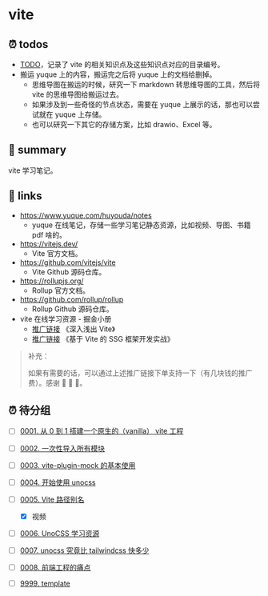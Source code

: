 # vite

## ⏰ todos

- [TODO](./TODO.md)，记录了 vite 的相关知识点及这些知识点对应的目录编号。
- 搬运 yuque 上的内容，搬运完之后将 yuque 上的文档给删掉。
  - 思维导图在搬运的时候，研究一下 markdown 转思维导图的工具，然后将 vite 的思维导图给搬运过去。
  - 如果涉及到一些奇怪的节点状态，需要在 yuque 上展示的话，那也可以尝试就在 yuque 上存储。
  - 也可以研究一下其它的存储方案，比如 drawio、Excel 等。

## 📝 summary

vite 学习笔记。

## 🔗 links

- https://www.yuque.com/huyouda/notes
  - yuque 在线笔记，存储一些学习笔记静态资源，比如视频、导图、书籍 pdf 啥的。
- https://vitejs.dev/
  - Vite 官方文档。
- https://github.com/vitejs/vite
  - Vite Github 源码仓库。
- https://rollupjs.org/
  - Rollup 官方文档。
- https://github.com/rollup/rollup
  - Rollup Github 源码仓库。
- vite 在线学习资源 - 掘金小册
  - [推广链接](https://s.juejin.cn/ds/i6Q9cdkK/) 《深入浅出 Vite》
  - [推广链接](https://s.juejin.cn/ds/i6QXD5dX/) 《基于 Vite 的 SSG 框架开发实战》

> 补充：
>
> 如果有需要的话，可以通过上述推广链接下单支持一下（有几块钱的推广费）。感谢 🙏 🙏 🙏。


## ⏰ 待分组

- [ ] [0001. 从 0 到 1 搭建一个原生的（vanilla） vite 工程](https://github.com/Tdahuyou/vite/tree/main/0001.%20%E4%BB%8E%200%20%E5%88%B0%201%20%E6%90%AD%E5%BB%BA%E4%B8%80%E4%B8%AA%E5%8E%9F%E7%94%9F%E7%9A%84%EF%BC%88vanilla%EF%BC%89%20vite%20%E5%B7%A5%E7%A8%8B/README.md) <!-- [locale](./0001.%20%E4%BB%8E%200%20%E5%88%B0%201%20%E6%90%AD%E5%BB%BA%E4%B8%80%E4%B8%AA%E5%8E%9F%E7%94%9F%E7%9A%84%EF%BC%88vanilla%EF%BC%89%20vite%20%E5%B7%A5%E7%A8%8B/README.md) -->  
  

- [ ] [0002. 一次性导入所有模块](https://github.com/Tdahuyou/vite/tree/main/0002.%20%E4%B8%80%E6%AC%A1%E6%80%A7%E5%AF%BC%E5%85%A5%E6%89%80%E6%9C%89%E6%A8%A1%E5%9D%97/README.md) <!-- [locale](./0002.%20%E4%B8%80%E6%AC%A1%E6%80%A7%E5%AF%BC%E5%85%A5%E6%89%80%E6%9C%89%E6%A8%A1%E5%9D%97/README.md) -->  
  

- [ ] [0003. vite-plugin-mock 的基本使用](https://github.com/Tdahuyou/vite/tree/main/0003.%20vite-plugin-mock%20%E7%9A%84%E5%9F%BA%E6%9C%AC%E4%BD%BF%E7%94%A8/README.md) <!-- [locale](./0003.%20vite-plugin-mock%20%E7%9A%84%E5%9F%BA%E6%9C%AC%E4%BD%BF%E7%94%A8/README.md) -->  
  

- [ ] [0004. 开始使用 unocss](https://github.com/Tdahuyou/vite/tree/main/0004.%20%E5%BC%80%E5%A7%8B%E4%BD%BF%E7%94%A8%20unocss/README.md) <!-- [locale](./0004.%20%E5%BC%80%E5%A7%8B%E4%BD%BF%E7%94%A8%20unocss/README.md) -->  
  

- [ ] [0005. Vite 路径别名](https://github.com/Tdahuyou/vite/tree/main/0005.%20Vite%20%E8%B7%AF%E5%BE%84%E5%88%AB%E5%90%8D/README.md) <!-- [locale](./0005.%20Vite%20%E8%B7%AF%E5%BE%84%E5%88%AB%E5%90%8D/README.md) -->  
  - [x] 视频
  

- [ ] [0006. UnoCSS 学习资源](https://github.com/Tdahuyou/vite/tree/main/0006.%20UnoCSS%20%E5%AD%A6%E4%B9%A0%E8%B5%84%E6%BA%90/README.md) <!-- [locale](./0006.%20UnoCSS%20%E5%AD%A6%E4%B9%A0%E8%B5%84%E6%BA%90/README.md) -->  
  

- [ ] [0007. unocss 究竟比 tailwindcss 快多少](https://github.com/Tdahuyou/vite/tree/main/0007.%20unocss%20%E7%A9%B6%E7%AB%9F%E6%AF%94%20tailwindcss%20%E5%BF%AB%E5%A4%9A%E5%B0%91/README.md) <!-- [locale](./0007.%20unocss%20%E7%A9%B6%E7%AB%9F%E6%AF%94%20tailwindcss%20%E5%BF%AB%E5%A4%9A%E5%B0%91/README.md) -->  
  

- [ ] [0008. 前端工程的痛点](https://github.com/Tdahuyou/vite/tree/main/0008.%20%E5%89%8D%E7%AB%AF%E5%B7%A5%E7%A8%8B%E7%9A%84%E7%97%9B%E7%82%B9/README.md) <!-- [locale](./0008.%20%E5%89%8D%E7%AB%AF%E5%B7%A5%E7%A8%8B%E7%9A%84%E7%97%9B%E7%82%B9/README.md) -->  
  

- [ ] [9999. template](https://github.com/Tdahuyou/vite/tree/main/9999.%20template/README.md) <!-- [locale](./9999.%20template/README.md) -->  